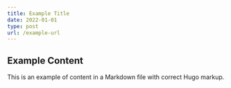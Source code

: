 ```yaml
---
title: Example Title
date: 2022-01-01
type: post
url: /example-url
---
```


## Example Content

This is an example of content in a Markdown file with correct Hugo markup.
